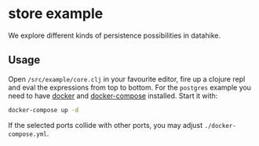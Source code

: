 # store example

We explore different kinds of persistence possibilities in datahike.

## Usage

Open `/src/example/core.clj` in your favourite editor, fire up a clojure repl
and eval the expressions from top to bottom. For the `postgres` example you need to have
[docker](https://www.docker.com/) and
[docker-compose](https://docs.docker.com/compose/) installed.
Start it with:

``` sh
docker-compose up -d
```

If the selected ports collide with other ports, you may adjust `./docker-compose.yml`.
